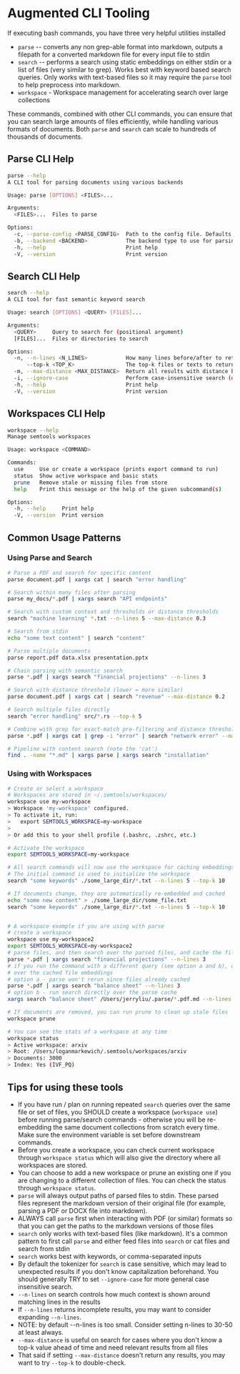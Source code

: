 # Augmented CLI Tooling

If executing bash commands, you have three very helpful utilities installed
- `parse` -- converts any non grep-able format into markdown, outputs a filepath for a converted markdown file for every input file to stdin
- `search` -- performs a search using static embeddings on either stdin or a list of files (very similar to grep). Works best with keyword based search queries. Only works with text-based files so it may require the `parse` tool to help preprocess into markdown.
- `workspace` - Workspace management for accelerating search over large collections

These commands, combined with other CLI commands, you can ensure that you can search large amounts of files efficiently, while handling various formats of documents. Both `parse` and `search` can scale to hundreds of thousands of documents.

## Parse CLI Help

```bash
parse --help
A CLI tool for parsing documents using various backends

Usage: parse [OPTIONS] <FILES>...

Arguments:
  <FILES>...  Files to parse

Options:
  -c, --parse-config <PARSE_CONFIG>  Path to the config file. Defaults to ~/.parse_config.json
  -b, --backend <BACKEND>            The backend type to use for parsing. Defaults to `llama-parse` [default: llama-parse]
  -h, --help                         Print help
  -V, --version                      Print version
```

## Search CLI Help

```bash
search --help
A CLI tool for fast semantic keyword search

Usage: search [OPTIONS] <QUERY> [FILES]...

Arguments:
  <QUERY>     Query to search for (positional argument)
  [FILES]...  Files or directories to search

Options:
  -n, --n-lines <N_LINES>            How many lines before/after to return as context [default: 3]
      --top-k <TOP_K>                The top-k files or texts to return (ignored if max_distance is set) [default: 3]
  -m, --max-distance <MAX_DISTANCE>  Return all results with distance below this threshold (0.0+)
  -i, --ignore-case                  Perform case-insensitive search (default is false)
  -h, --help                         Print help
  -V, --version                      Print version
```

## Workspaces CLI Help

```bash
workspace --help
Manage semtools workspaces

Usage: workspace <COMMAND>

Commands:
  use     Use or create a workspace (prints export command to run)
  status  Show active workspace and basic stats
  prune   Remove stale or missing files from store
  help    Print this message or the help of the given subcommand(s)

Options:
  -h, --help     Print help
  -V, --version  Print version
```


## Common Usage Patterns

### Using Parse and Search

```bash
# Parse a PDF and search for specific content
parse document.pdf | xargs cat | search "error handling"

# Search within many files after parsing
parse my_docs/*.pdf | xargs search "API endpoints"

# Search with custom context and thresholds or distance thresholds
search "machine learning" *.txt --n-lines 5 --max-distance 0.3

# Search from stdin
echo "some text content" | search "content"

# Parse multiple documents
parse report.pdf data.xlsx presentation.pptx

# Chain parsing with semantic search
parse *.pdf | xargs search "financial projections" --n-lines 3

# Search with distance threshold (lower = more similar)
parse document.pdf | xargs cat | search "revenue" --max-distance 0.2

# Search multiple files directly
search "error handling" src/*.rs --top-k 5

# Combine with grep for exact-match pre-filtering and distance thresholding
parse *.pdf | xargs cat | grep -i "error" | search "network error" --max-distance 0.3

# Pipeline with content search (note the 'cat')
find . -name "*.md" | xargs parse | xargs search "installation"
```



### Using with Workspaces

```bash
# Create or select a workspace
# Workspaces are stored in ~/.semtools/workspaces/
workspace use my-workspace
> Workspace 'my-workspace' configured.
> To activate it, run:
>   export SEMTOOLS_WORKSPACE=my-workspace
> 
> Or add this to your shell profile (.bashrc, .zshrc, etc.)

# Activate the workspace
export SEMTOOLS_WORKSPACE=my-workspace

# All search commands will now use the workspace for caching embeddings
# The initial command is used to initialize the workspace
search "some keywords" ./some_large_dir/*.txt --n-lines 5 --top-k 10

# If documents change, they are automatically re-embedded and cached
echo "some new content" > ./some_large_dir/some_file.txt
search "some keywords" ./some_large_dir/*.txt --n-lines 5 --top-k 10


# A workspace example if you are using with parse
# create a workspace
workspace use my-workspace2
export SEMTOOLS_WORKSPACE=my-workspace2
# parse files, and then search over the parsed files, and cache the file embeddings
parse *.pdf | xargs search "financial projections" --n-lines 3
# if you run the command with a different query (see option a and b), over the same set of files, then search will operate
# over the cached file embeddings
# option a - parse won't rerun since files already cached
parse *.pdf | xargs search "balance sheet" --n-lines 3
# option b - run search directly over the parse cache
xargs search "balance sheet" /Users/jerryliu/.parse/*.pdf.md --n-lines 3  

# If documents are removed, you can run prune to clean up stale files
workspace prune

# You can see the stats of a workspace at any time
workspace status
> Active workspace: arxiv
> Root: /Users/loganmarkewich/.semtools/workspaces/arxiv
> Documents: 3000
> Index: Yes (IVF_PQ)

```


## Tips for using these tools

- If you have run / plan on running repeated `search` queries over the same file or set of files, you SHOULD create a workspace (`workspace use`) before running parse/search commands - otherwise you will be re-embedding the same document collections from scratch every time. Make sure the environment variable is set before downstream commands.
- Before you create a workspace, you can check current workspace through `workspace status` which will also give the directory where all workspaces are stored.
- You can choose to add a new workspace or prune an existing one if you are changing to a different collection of files. You can check the status through `workspace status`.
- `parse` will always output paths of parsed files to stdin. These parsed files represent the markdown version of their original file (for example, parsing a PDF or DOCX file into markdown).
- ALWAYS call `parse` first when interacting with PDF (or similar) formats so that you can get the paths to the markdown versions of those files
- `search` only works with text-based files (like markdown). It's a common pattern to first call `parse` and either feed files into `search` or cat files and search from stdin
- `search` works best with keywords, or comma-separated inputs
- By default the tokenizer for `search` is case sensitive, which may lead to unexpected results if you don't know capitalization beforehand. You should generally TRY to set `--ignore-case` for more general case insensitive search.
- `--n-lines` on search controls how much context is shown around matching lines in the results
- If `--n-lines` returns incomplete results, you may want to consider expanding `--n-lines`.
- NOTE: by default --n-lines is too small. Consider setting n-lines to 30-50 at least always. 
- `--max-distance` is useful on search for cases where you don't know a top-k value ahead of time and need relevant results from all files
- That said if setting `--max-distance` doesn't return any results, you may want to try `--top-k` to double-check.
